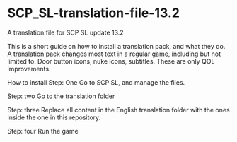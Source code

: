 # SCP_SL-translation-file-13.2
A translation file for SCP SL update 13.2

This is a short guide on how to install a translation pack, and what they do.
A translation pack changes most text in a regular game, including but not limited to.
Door button icons, nuke icons, subtitles.
These are only QOL improvements.


How to install
Step: One
Go to SCP SL, and manage the files.


Step: two
Go to the translation folder

Step: three
Replace all content in the English translation folder 
with the ones inside the one in this repository.

Step: four 
Run the game
